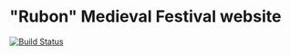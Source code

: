 "Rubon" Medieval Festival website
===

[![Build Status](https://travis-ci.org/rubonfest/rubonfest.svg?branch=master)](https://travis-ci.org/rubonfest/rubonfest)

